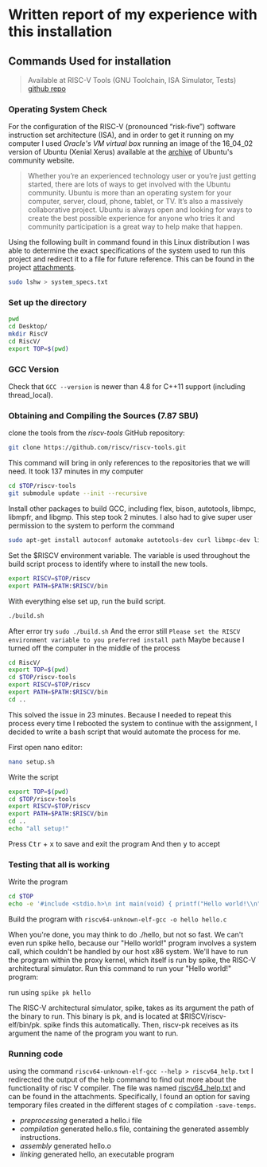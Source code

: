 # Written report of my experience with this installation

## Commands Used for installation
> Available at RISC-V Tools (GNU Toolchain, ISA Simulator, Tests) [github repo](https://github.com/riscv/riscv-tools)

### Operating System Check
For the configuration of the RISC-V (pronounced “risk-five”) software instruction set architecture (ISA), and in order to get it running on my computer I used *Oracle's VM virtual box* running an image of the 16_04_02 version of Ubuntu (Xenial Xerus) available at the [archive](http://releases.ubuntu.com/16.04/) of Ubuntu's community website.

> Whether you’re an experienced technology user or you’re just getting started, there are lots of ways to get involved with the Ubuntu community. Ubuntu is more than an operating system for your computer, server, cloud, phone, tablet, or TV. It’s also a massively collaborative project. Ubuntu is always open and looking for ways to create the best possible experience for anyone who tries it and community participation is a great way to help make that happen.

Using the following built in command found in this Linux distribution I was able to determine the exact specifications of the system used to run this project and redirect it to a file for future reference. This can be found in the project [attachments](./system_specs.txt).
```bash
sudo lshw > system_specs.txt
```

### Set up the directory

```bash
pwd
cd Desktop/
mkdir RiscV
cd RiscV/
export TOP=$(pwd)
```

### GCC Version

Check that `GCC --version` is newer than 4.8 for C++11 support (including thread_local).

### Obtaining and Compiling the Sources (7.87 SBU)

clone the tools from the *riscv-tools* GitHub repository:
```bash
git clone https://github.com/riscv/riscv-tools.git
```

This command will bring in only references to the repositories that we will need. It took 137 minutes in my computer
```bash
cd $TOP/riscv-tools
git submodule update --init --recursive
```

Install other packages to build GCC, including flex, bison, autotools, libmpc, libmpfr, and libgmp. This step took 2 minutes.
I also had to give super user permission to the system to perform the command
```bash
sudo apt-get install autoconf automake autotools-dev curl libmpc-dev libmpfr-dev libgmp-dev gawk build-essential bison flex texinfo gperf libtool patchutils bc
```

Set the $RISCV environment variable. The variable is used throughout the build script process to identify where to install the new tools.
```bash
export RISCV=$TOP/riscv
export PATH=$PATH:$RISCV/bin
```

With everything else set up, run the build script.
```bash
./build.sh
```

After error try `sudo ./build.sh`
And the error still `Please set the RISCV environment variable to you preferred install path`
Maybe because I turned off the computer in the middle of the process

```bash
cd RiscV/
export TOP=$(pwd)
cd $TOP/riscv-tools
export RISCV=$TOP/riscv
export PATH=$PATH:$RISCV/bin
cd ..
```

This solved the issue in 23 minutes.
Because I needed to repeat this process every time I rebooted the system to continue with the assignment, I decided to write a bash script that would automate the process for me.

First open nano editor:
```bash
nano setup.sh
```

Write the script
```bash
export TOP=$(pwd)
cd $TOP/riscv-tools
export RISCV=$TOP/riscv
export PATH=$PATH:$RISCV/bin
cd ..
echo "all setup!"
```

Press <kbd>Ctr</kbd> + <kbd>x</kbd> to save and exit the program
And then <kbd>y</kbd> to accept

### Testing that all is working
Write the program

```bash
cd $TOP
echo -e '#include <stdio.h>\n int main(void) { printf("Hello world!\\n"); return 0; }' > hello.c
```

Build the program with `riscv64-unknown-elf-gcc -o hello hello.c`

When you're done, you may think to do ./hello, but not so fast. We can't even run spike hello, because our "Hello world!" program involves a system call, which couldn't be handled by our host x86 system. We'll have to run the program within the proxy kernel, which itself is run by spike, the RISC-V architectural simulator. Run this command to run your "Hello world!" program:

run using `spike pk hello`

The RISC-V architectural simulator, spike, takes as its argument the path of the binary to run. This binary is pk, and is located at $RISCV/riscv-elf/bin/pk. spike finds this automatically. Then, riscv-pk receives as its argument the name of the program you want to run.

### Running code

using the command `riscv64-unknown-elf-gcc --help > riscv64_help.txt` I redirected the output of the help command to find out more about the functionality of risc V compiler. The file was named [riscv64_help.txt](./riscv64_help.txt) and can be found in the attachments. Specifically, I found an option for saving temporary files created in the different stages of c compilation `-save-temps`.

- *preprocessing* generated a hello.i file
- *compilation* generated hello.s file, containing the generated assembly instructions.
- *assembly* generated hello.o
- *linking* generated hello, an executable program
